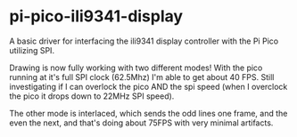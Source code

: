 # pi-pico-ili9341-display
A basic driver for interfacing the ili9341 display controller with the Pi Pico utilizing SPI.

Drawing is now fully working with two different modes! With the pico running at it's full SPI clock (62.5Mhz) I'm able to get about 40 FPS. Still investigating if I can overlock the pico AND the spi speed (when I overclock the pico it drops down to 22MHz SPI speed).

The other mode is interlaced, which sends the odd lines one frame, and the even the next, and that's doing about 75FPS with very minimal artifacts.
